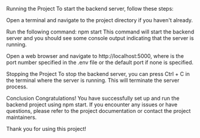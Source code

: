 Running the Project To start the backend server, follow these steps:

Open a terminal and navigate to the project directory if you haven't already.

Run the following command: npm start This command will start the backend server and you should see some console output indicating that the server is running.

Open a web browser and navigate to http://localhost:5000, where is the port number specified in the .env file or the default port if none is specified.

Stopping the Project To stop the backend server, you can press Ctrl + C in the terminal where the server is running. This will terminate the server process.

Conclusion Congratulations! You have successfully set up and run the backend project using npm start. If you encounter any issues or have questions, please refer to the project documentation or contact the project maintainers.

Thank you for using this project!